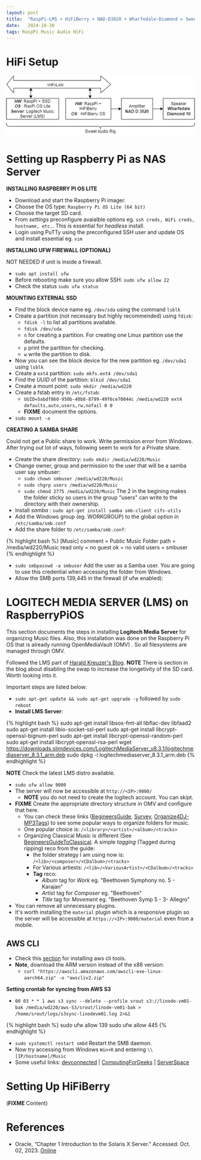 ```yaml
---
layout: post
title:  "RaspPi-LMS + HiFiBerry + NAD-D3020 + Wharfedale-Diamond = Sweet Audio Rig"
date:   2024-10-30
tags: RaspPi Music Audio HiFi 
---
```

# HiFi Setup 

![HiFi Setup](/assets/images/2024-10-30-hifiSetup.png)

# Setting up Raspberry Pi as NAS Server

**INSTALLING RASPBERRY PI OS LITE**

- Download and start the Raspberry Pi imager.
- Choose the OS type: `Raspberry Pi OS Lite (64 bit)`
- Choose the target SD card.
- From _settings_ preconfigure avaialble options eg. `ssh creds, WiFi creds, hostname, etc.`. This is essential for _headless_ install.
- Login using PuTTy using the preconfigured SSH user and update OS and install essential eg. `vim`

**INSTALLING UFW FIREWALL (OPTIONAL)**

NOT NEEDED if unit is inside a firewall.

- `sudo apt install ufw`
- Before rebooting make sure you allow SSH: `sudo ufw allow 22`
- Check the status `sudo ufw status`

**MOUNTING EXTERNAL SSD**

- Find the block device name eg. `/dev/sda` using the command `lsblk`
- Create a partition (not necessary but highly recommended) using `fdisk`:
  - `fdisk -l` to list all partitions available.
  - `fdisk /dev/sda`
  - `n` for creating a partition. For creating one Linux partition use the defaults.
  - `p` print the partition for checking.
  - `w` write the partition to disk.
- Now you can see the block device for the new partition eg. `/dev/sda1` using `lsblk`
- Create a `ext4` partition: `sudo mkfs.ext4 /dev/sda1`
- Find the _UUID_ of the partition: `blkid /dev/sda1`
- Create a mount point: `sudo mkdir /media/wd220`
- Create a fstab entry in `/etc/fstab`:
  - `UUID=5abdf860-950b-40b8-8799-49f6ce70044c /media/wd220 ext4 defaults,auto,users,rw,nofail 0 0` 
  - **FIXME** document the options.
- `sudo mount -a` 

**CREATING A SAMBA SHARE**

Could not get a Public share to work. Write permission error from Windows. After trying out lot of ways, following seem to work for a Private share.

- Create the share directory: `sudo mkdir /media/wd220/Music`
- Change owner, group and permission to the user that will be a samba user say smbuser:
  - `sudo chown smbuser /media/wd220/Music`
  - `sudo chgrp users /media/wd220/Music`
  - `sudo chmod 2775 /media/wd220/Music` The 2 in the begining makes the folder sticky so users in the group "users" can write to the directory with their ownership.
- Install _samba_ : `sudo apt-get install samba smb-client cifs-utils`
- Add the Windows group (eg. WORKGROUP) to the global option in `/etc/samba/smb.conf`
- Add the share folder to `/etc/samba/smb.conf`:

{% highlight bash %}
[Music]
   comment = Public Music Folder
   path = /media/wd220/Music
   read only = no
   guest ok = no
   valid users = smbuser
{% endhighlight %}

- `sudo smbpasswd -a smbuser` Add the user as a Samba user. You are going to use this credential when accessing the folder from Windows.
- Allow the SMB ports 139,445 in the firewall (if ufw enabled):

# LOGITECH MEDIA SERVER (LMS) on RaspberryPiOS

This section documents the steps in installing **Logitech Media Server** for organizing Music files. Also, this installation was done on the Raspberry Pi OS that is already running OpenMediaVault (OMV) . So all filesystems are managed through OMV.

Followed the LMS part of [Harald Kreuzer's Blog](https://www.haraldkreuzer.net/en/news/installing-logitech-media-server-raspberry-pi-4b-5-inch-display). **NOTE** There is section in the blog about disabling the swap to increase the longetivity of the SD card. Worth looking into it.

Important steps are listed below:

- `sudo apt-get update && sudo apt-get upgrade -y` followed by `sudo reboot`
- **Install LMS Server**:

{% highlight bash %}
sudo apt-get install libsox-fmt-all libflac-dev libfaad2 
sudo apt-get install libio-socket-ssl-perl 
sudo apt-get install libcrypt-openssl-bignum-perl 
sudo apt-get install libcrypt-openssl-random-perl 
sudo apt-get install libcrypt-openssl-rsa-perl 
wget https://downloads.slimdevices.com/LogitechMediaServer_v8.3.1/logitechmediaserver_8.3.1_arm.deb 
sudo dpkg -i logitechmediaserver_8.3.1_arm.deb
{% endhighlight %}

**NOTE** Check the latest LMS distro available.

- `sudo ufw allow 9000`
- The server will now be accessible at `http://<IP>:9000/`
  - **NOTE** you do not need to create the logitech account. You can skipt.
- **FIXME** Create the appropriate directory structure in OMV and configure that here.
  - You can check these links ([BegineersGuide](https://wiki.slimdevices.com/index.php/Beginners_Guide_To_Organising.html), [Survey](http://www.hydrogenaudio.org/forums/index.php?showtopic=32726), [Organize4DJ-MP3Tags](https://homedjstudio.com/organize-music-library/)) to see some popular ways to organize folders for music.
  - One popular choice is: `/<library>/<artist>/<album>/<tracks>`
  - Organizing Classical Music is different (See [BegineersGuideToClassical](https://wiki.slimdevices.com/index.php/BeginnersGuideToClassical.html). A simple _tagging_ (Tagged during ripping) reco from the guide:
    - the folder strategy I am using now is: `/<lib>/<composer>/<CDalbum>/<tracks>`
    - For Various artiests: `/<lib>/<VariousArtist>/<CDalbum>/<tracks>`
    - **Tag** reco:
      - _Album_ tag for _Work_ eg. "Beethoven Symphony no. 5 - Karajan"
      - _Artist_ tag for _Composer_ eg. "Beethoven"
      - _Title_ tag for _Movement_ eg. "Beethoven Symp 5 - 3- Allegro"
- You can remove all unnecessary plugins. 
- It's worth installing the `material` plugin which is a responsive plugin so the server will be accessible at `https://<IP>:9000/material` even from a mobile.

## AWS CLI

- Check this [section](https://mixignal.github.io/wiki/compute-it.html?highlight=aws%20cli#setting-up-a-linux-vm) for installing aws cli tools.
- **Note**, download the ARM version instead of the x86 version: 
  - `curl "https://awscli.amazonaws.com/awscli-exe-linux-aarch64.zip" -o "awscliv2.zip"`

**Setting crontab for syncing from AWS S3**

- `00 03 * * 1 aws s3 sync --delete --profile srout s3://linode-vm01-bak /media/wd220/aws-S3/srout/linode-vm01-bak > /home/srout/logs/s3sync-linodevm01.log 2>&1`

{% highlight bash %}
sudo ufw allow 139
sudo ufw allow 445
{% endhighlight %}

- `sudo systemctl restart smbd` Restart the SMB daemon.
- Now try accessing from Windows `Win+R` and entering `\\[IP/hostname]/Music`
- Some useful links: [devconnected](https://devconnected.com/how-to-install-samba-on-debian-10-buster/#:~:text=In%20order%20for%20Samba%20to,on%20ports%20139%20and%20445.) | [ComputingForGeeks](https://computingforgeeks.com/how-to-configure-samba-share-on-debian/?expand_article=1) | [ServerSpace](https://serverspace.io/support/help/configuring-samba-on-debian/)



# Setting Up HiFiBerry

(**FIXME** Content)


# References 

- Oracle, “Chapter 1 Introduction to the Solaris X Server.” Accessed: Oct. 02, 2023. [Online](https://docs.oracle.com/cd/E19455-01/806-1363/6jalfckmd/index.html)
